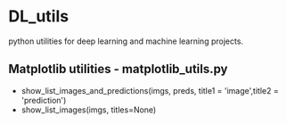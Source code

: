 # DL_utils
python utilities for deep learning and machine learning projects.

## Matplotlib utilities - matplotlib_utils.py
* show_list_images_and_predictions(imgs, preds, title1 = 'image',title2 = 'prediction')
* show_list_images(imgs, titles=None)
